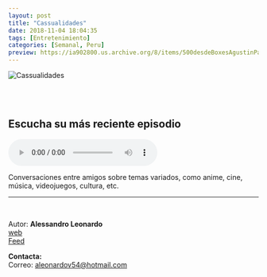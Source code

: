```yaml
---
layout: post
title: "Cassualidades"
date: 2018-11-04 18:04:35
tags: [Entretenimiento]
categories: [Semanal, Peru]
preview: https://ia902800.us.archive.org/8/items/500desdeBoxesAgustinPalmeiro/300Logo-cassualidades-AlessandroLeonardo.jpg
---
```


![Cassualidades](https://ia902800.us.archive.org/8/items/500desdeBoxesAgustinPalmeiro/500Logo-cassualidades-AlessandroLeonardo.jpg)

<br/>
<br/>

## Escucha su más reciente episodio

<!--reproductor-feed=https://cassualidades.wordpress.com/category/podcast/feed/-->
<!--reproductor-start-->
<audio id="audio" preload="auto" controls="" src="http://mcdn.podbean.com/mf/web/9zqe7x/cassualidades6.mp3"></audio>
<!--reproductor-end-->

Conversaciones entre amigos sobre temas variados, como anime, cine, música, videojuegos, cultura, etc.

_ _ _

<br>

Autor: **Alessandro Leonardo**  
[web](https://cassualidades.wordpress.com/)  
[Feed](https://cassualidades.wordpress.com/category/podcast/feed/)  


**Contacta:**  
Correo: [aleonardov54@hotmail.com](mailto:aleonardov54@hotmail.com)  

